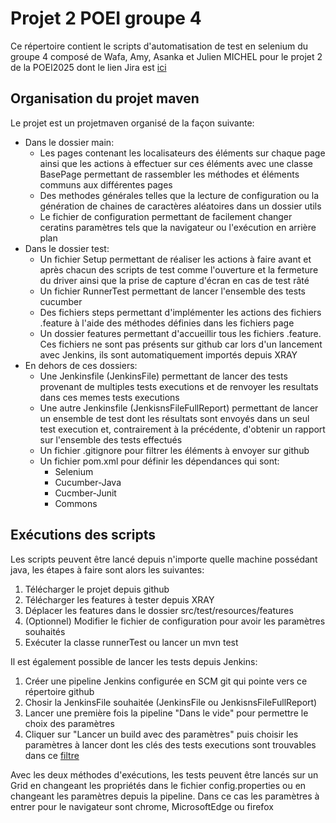 # Projet 2 POEI groupe 4
Ce répertoire contient le scripts d'automatisation de test en selenium du groupe 4 composé de Wafa, Amy, Asanka et Julien MICHEL pour le projet 2 de la POEI2025 dont le lien Jira est [ici](https://team-1612820401992.atlassian.net/jira/software/projects/POEI25P2G4)
## Organisation du projet maven
Le projet est un projetmaven organisé de la façon suivante:
- Dans le dossier main:
    - Les pages contenant les localisateurs des éléments sur chaque page ainsi que les actions à effectuer sur ces éléments avec une classe BasePage permettant de rassembler les méthodes et éléments communs aux différentes pages
    - Des methodes générales telles que la lecture de configuration ou la génération de chaines de caractères aléatoires dans un dossier utils
    - Le fichier de configuration permettant de facilement changer ceratins paramètres tels que la navigateur ou l'exécution en arrière plan
- Dans le dossier test:
    - Un fichier Setup permettant de réaliser les actions à faire avant et après chacun des scripts de test comme l'ouverture et la fermeture du driver ainsi que la prise de capture d'écran en cas de test râté
    - Un fichier RunnerTest permettant de lancer l'ensemble des tests cucumber
    - Des fichiers steps permettant d'implémenter les actions des fichiers .feature à l'aide des méthodes définies dans les fichiers page
    - Un dossier features permettant d'accueillir tous les fichiers .feature. Ces fichiers ne sont pas présents sur github car lors d'un lancement avec Jenkins, ils sont automatiquement importés depuis XRAY
- En dehors de ces dossiers:
    - Une Jenkinsfile (JenkinsFile) permettant de lancer des tests provenant de multiples tests executions et de renvoyer les resultats dans ces memes tests executions
    - Une autre Jenkinsfile (JenkisnsFileFullReport) permettant de lancer un ensemble de test dont les résultats sont envoyés dans un seul test execution et, contrairement à la précédente, d'obtenir un rapport sur l'ensemble des tests effectués
    - Un fichier .gitignore pour filtrer les éléments à envoyer sur github
    - Un fichier pom.xml pour définir les dépendances qui sont:
        - Selenium
        - Cucumber-Java
        - Cucmber-Junit
        - Commons
## Exécutions des scripts
Les scripts peuvent être lancé depuis n'importe quelle machine possédant java, les étapes à faire sont alors les suivantes:
1. Télécharger le projet depuis github
2. Télécharger les features à tester depuis XRAY
3. Déplacer les features dans le dossier src/test/resources/features
4. (Optionnel) Modifier le fichier de configuration pour avoir les paramètres souhaités
5. Exécuter la classe runnerTest ou lancer un mvn test

Il est également possible de lancer les tests depuis Jenkins:
1. Créer une pipeline Jenkins configurée en SCM git qui pointe vers ce répertoire github
2. Chosir la JenkinsFile souhaitée (JenkinsFile ou JenkisnsFileFullReport)
3. Lancer une première fois la pipeline "Dans le vide" pour permettre le choix des paramètres
4. Cliquer sur "Lancer un build avec des paramètres" puis choisir les paramètres à lancer dont les clés des tests executions sont trouvables dans ce [filtre](https://team-1612820401992.atlassian.net/issues/?filter=12068)

Avec les deux méthodes d'exécutions, les tests peuvent être lancés sur un Grid en changeant les propriétés dans le fichier config.properties ou en changeant les paramètres depuis la pipeline.
Dans ce cas les paramètres à entrer pour le navigateur sont chrome, MicrosoftEdge ou firefox